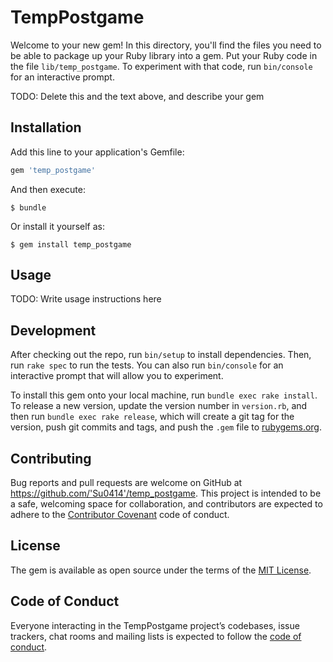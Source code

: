 # TempPostgame

Welcome to your new gem! In this directory, you'll find the files you need to be able to package up your Ruby library into a gem. Put your Ruby code in the file `lib/temp_postgame`. To experiment with that code, run `bin/console` for an interactive prompt.

TODO: Delete this and the text above, and describe your gem

## Installation

Add this line to your application's Gemfile:

```ruby
gem 'temp_postgame'
```

And then execute:

    $ bundle

Or install it yourself as:

    $ gem install temp_postgame

## Usage

TODO: Write usage instructions here

## Development

After checking out the repo, run `bin/setup` to install dependencies. Then, run `rake spec` to run the tests. You can also run `bin/console` for an interactive prompt that will allow you to experiment.

To install this gem onto your local machine, run `bundle exec rake install`. To release a new version, update the version number in `version.rb`, and then run `bundle exec rake release`, which will create a git tag for the version, push git commits and tags, and push the `.gem` file to [rubygems.org](https://rubygems.org).

## Contributing

Bug reports and pull requests are welcome on GitHub at https://github.com/'Su0414'/temp_postgame. This project is intended to be a safe, welcoming space for collaboration, and contributors are expected to adhere to the [Contributor Covenant](http://contributor-covenant.org) code of conduct.

## License

The gem is available as open source under the terms of the [MIT License](https://opensource.org/licenses/MIT).

## Code of Conduct

Everyone interacting in the TempPostgame project’s codebases, issue trackers, chat rooms and mailing lists is expected to follow the [code of conduct](https://github.com/'Su0414'/temp_postgame/blob/master/CODE_OF_CONDUCT.md).
